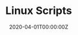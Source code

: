 ---
title: Linux Scripts
summary: A repository for many of my smaller projects, which don't have their own place.
tags:
  - server
date: '2020-04-01T00:00:00Z'

# Optional external URL for project (replaces project detail page).
external_link: 'https://gitlab.com/frederikb96/Linux-Scripts'

links:
  - icon: gitlab
    icon_pack: fab
    url: https://gitlab.com/frederikb96/Linux-Scripts
    name: GitLab Repository
url_code: ''
url_pdf: ''
url_slides: ''
url_video: ''
prio: 3

# Slides (optional).
#   Associate this project with Markdown slides.
#   Simply enter your slide deck's filename without extension.
#   E.g. `slides = "example-slides"` references `content/slides/example-slides.md`.
#   Otherwise, set `slides = ""`.
# slides: example
---